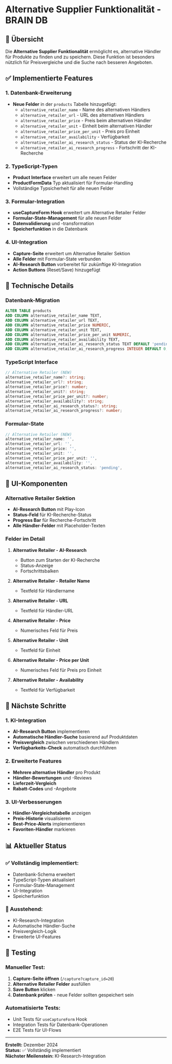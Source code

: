 # Alternative Supplier Funktionalität - BRAIN DB

## 🎯 Übersicht

Die **Alternative Supplier Funktionalität** ermöglicht es, alternative Händler für Produkte zu finden und zu speichern. Diese Funktion ist besonders nützlich für Preisvergleiche und die Suche nach besseren Angeboten.

## ✅ Implementierte Features

### 1. **Datenbank-Erweiterung**
- **Neue Felder** in der `products` Tabelle hinzugefügt:
  - `alternative_retailer_name` - Name des alternativen Händlers
  - `alternative_retailer_url` - URL des alternativen Händlers
  - `alternative_retailer_price` - Preis beim alternativen Händler
  - `alternative_retailer_unit` - Einheit beim alternativen Händler
  - `alternative_retailer_price_per_unit` - Preis pro Einheit
  - `alternative_retailer_availability` - Verfügbarkeit
  - `alternative_retailer_ai_research_status` - Status der KI-Recherche
  - `alternative_retailer_ai_research_progress` - Fortschritt der KI-Recherche

### 2. **TypeScript-Typen**
- **Product Interface** erweitert um alle neuen Felder
- **ProductFormData** Typ aktualisiert für Formular-Handling
- Vollständige Typsicherheit für alle neuen Felder

### 3. **Formular-Integration**
- **useCaptureForm Hook** erweitert um Alternative Retailer Felder
- **Formular-State-Management** für alle neuen Felder
- **Datenvalidierung** und -transformation
- **Speicherfunktion** in die Datenbank

### 4. **UI-Integration**
- **Capture-Seite** erweitert um Alternative Retailer Sektion
- **Alle Felder** mit Formular-State verbunden
- **AI-Research Button** vorbereitet für zukünftige KI-Integration
- **Action Buttons** (Reset/Save) hinzugefügt

## 🔧 Technische Details

### Datenbank-Migration
```sql
ALTER TABLE products 
ADD COLUMN alternative_retailer_name TEXT,
ADD COLUMN alternative_retailer_url TEXT,
ADD COLUMN alternative_retailer_price NUMERIC,
ADD COLUMN alternative_retailer_unit TEXT,
ADD COLUMN alternative_retailer_price_per_unit NUMERIC,
ADD COLUMN alternative_retailer_availability TEXT,
ADD COLUMN alternative_retailer_ai_research_status TEXT DEFAULT 'pending',
ADD COLUMN alternative_retailer_ai_research_progress INTEGER DEFAULT 0;
```

### TypeScript Interface
```typescript
// Alternative Retailer (NEW)
alternative_retailer_name?: string;
alternative_retailer_url?: string;
alternative_retailer_price?: number;
alternative_retailer_unit?: string;
alternative_retailer_price_per_unit?: number;
alternative_retailer_availability?: string;
alternative_retailer_ai_research_status?: string;
alternative_retailer_ai_research_progress?: number;
```

### Formular-State
```typescript
// Alternative Retailer (NEW)
alternative_retailer_name: '',
alternative_retailer_url: '',
alternative_retailer_price: '',
alternative_retailer_unit: '',
alternative_retailer_price_per_unit: '',
alternative_retailer_availability: '',
alternative_retailer_ai_research_status: 'pending',
```

## 🎨 UI-Komponenten

### Alternative Retailer Sektion
- **AI-Research Button** mit Play-Icon
- **Status-Feld** für KI-Recherche-Status
- **Progress Bar** für Recherche-Fortschritt
- **Alle Händler-Felder** mit Placeholder-Texten

### Felder im Detail
1. **Alternative Retailer - AI-Research**
   - Button zum Starten der KI-Recherche
   - Status-Anzeige
   - Fortschrittsbalken

2. **Alternative Retailer - Retailer Name**
   - Textfeld für Händlername

3. **Alternative Retailer - URL**
   - Textfeld für Händler-URL

4. **Alternative Retailer - Price**
   - Numerisches Feld für Preis

5. **Alternative Retailer - Unit**
   - Textfeld für Einheit

6. **Alternative Retailer - Price per Unit**
   - Numerisches Feld für Preis pro Einheit

7. **Alternative Retailer - Availability**
   - Textfeld für Verfügbarkeit

## 🚀 Nächste Schritte

### 1. **KI-Integration**
- **AI-Research Button** implementieren
- **Automatische Händler-Suche** basierend auf Produktdaten
- **Preisvergleich** zwischen verschiedenen Händlern
- **Verfügbarkeits-Check** automatisch durchführen

### 2. **Erweiterte Features**
- **Mehrere alternative Händler** pro Produkt
- **Händler-Bewertungen** und -Reviews
- **Lieferzeit-Vergleich**
- **Rabatt-Codes** und -Angebote

### 3. **UI-Verbesserungen**
- **Händler-Vergleichstabelle** anzeigen
- **Preis-Historie** visualisieren
- **Best-Price-Alerts** implementieren
- **Favoriten-Händler** markieren

## 📊 Aktueller Status

### ✅ Vollständig implementiert:
- Datenbank-Schema erweitert
- TypeScript-Typen aktualisiert
- Formular-State-Management
- UI-Integration
- Speicherfunktion

### 🔄 Ausstehend:
- KI-Research-Integration
- Automatische Händler-Suche
- Preisvergleich-Logik
- Erweiterte UI-Features

## 🧪 Testing

### Manueller Test:
1. **Capture-Seite öffnen** (`/capture?capture_id=20`)
2. **Alternative Retailer Felder** ausfüllen
3. **Save Button** klicken
4. **Datenbank prüfen** - neue Felder sollten gespeichert sein

### Automatisierte Tests:
- Unit Tests für `useCaptureForm` Hook
- Integration Tests für Datenbank-Operationen
- E2E Tests für UI-Flows

---

**Erstellt:** Dezember 2024  
**Status:** ✅ Vollständig implementiert  
**Nächster Meilenstein:** KI-Research-Integration 